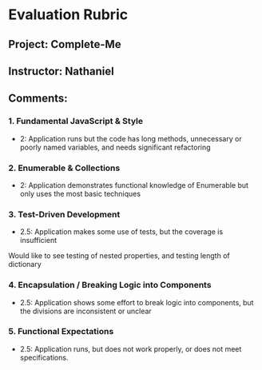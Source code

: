 # Evaluation Rubric
## Project: Complete-Me
## Instructor: Nathaniel
## Comments:

### 1. Fundamental JavaScript & Style

* 2:  Application runs but the code has long methods, unnecessary or poorly named variables, and needs significant refactoring

### 2. Enumerable & Collections

* 2: Application demonstrates functional knowledge of Enumerable but only uses the most basic techniques

### 3. Test-Driven Development

* 2.5: Application makes some use of tests, but the coverage is insufficient

Would like to see testing of nested properties, and testing length of dictionary

### 4. Encapsulation / Breaking Logic into Components

* 2.5: Application shows some effort to break logic into components, but the divisions are inconsistent or unclear

### 5. Functional Expectations

* 2.5: Application runs, but does not work properly, or does not meet specifications.
